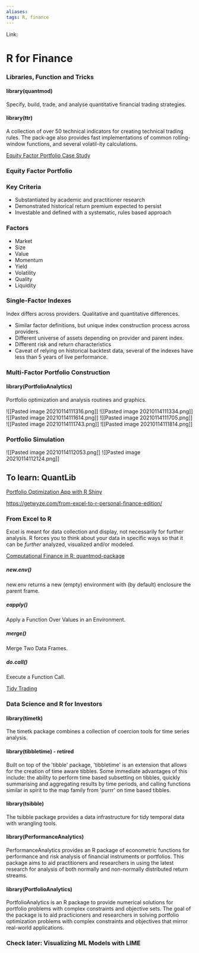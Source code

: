 ```yaml
---
aliases:
tags: R, finance
---
```

Link:

# R for Finance

### Libraries, Function and Tricks

#### library(quantmod)
Specify, build, trade, and analyse quantitative financial trading strategies.

#### library(ttr)
A collection of over 50 technical indicators for creating technical trading rules. The pack-age also provides fast implementations of common rolling-window functions, and several volatil-ity calculations.

[Equity Factor Portfolio Case Study](https://www.youtube.com/watch?v=IAz1M16Mtlg) 
### Equity Factor Portfolio

###  Key Criteria
* Substantiated by academic and practitioner research
* Demonstrated historical return premium expected to persist
* Investable and defined with a systematic, rules based approach

### Factors
* Market
* Size
* Value
* Momentum
* Yield
* Volatility
* Quality
* Liquidity

### Single-Factor Indexes
Index differs across providers. Qualitative and quantitative differences.
* Similar factor definitions, but unique index construction process across providers.
* Different universe of assets depending on provider and parent index.
* Different risk and return characteristics
* Caveat of relying on historical backtest data, several of the indexes have less than 5 years of live performance.

### Multi-Factor Portfolio Construction

#### library(PortfolioAnalytics)
Portfolio optimization and analysis routines and graphics.

![[Pasted image 20210114111316.png]]
![[Pasted image 20210114111334.png]]
![[Pasted image 20210114111614.png]]
![[Pasted image 20210114111705.png]]
![[Pasted image 20210114111743.png]]
![[Pasted image 20210114111814.png]]

### Portfolio Simulation
![[Pasted image 20210114112053.png]]
![[Pasted image 20210114112124.png]]

## To learn: QuantLib

[Portfolio Optimization App with R Shiny](https://www.youtube.com/watch?v=wj8hNQNFlPI)

https://getwyze.com/from-excel-to-r-personal-finance-edition/
### From Excel to R
Excel is meant for data collection and display, not necessarily for further analysis.
R forces you to think about your data in specific ways so that it can be _further_ analyzed, visualized and/or modeled.

[Computational Finance in R: quantmod-package](https://www.youtube.com/watch?v=K3nOpzEfVwE)

##### new.env()
new.env returns a new (empty) environment with (by default) enclosure the parent frame.

##### eapply()
Apply a Function Over Values in an Environment.

##### merge()
Merge Two Data Frames.

##### do.call()
Execute a Function Call.


[Tidy Trading](https://www.youtube.com/watch?v=krdgh0e2t6g)
### Data Science and R for Investors

#### library(timetk)
The timetk package combines a collection of coercion tools for time series analysis.

#### library(tibbletime) - retired
Built on top of the 'tibble' package, 'tibbletime' is an extension that allows for the creation of time aware tibbles. Some immediate advantages of this include: the ability to perform time based subsetting on tibbles, quickly summarising and aggregating results by time periods, and calling functions similar in spirit to the map family from 'purrr' on time based tibbles.

#### library(tsibble)
The tsibble package provides a data infrastructure for tidy temporal data with wrangling tools.

#### library(PerformanceAnalytics)
PerformanceAnalytics provides an R package of econometric functions for performance and risk analysis of financial instruments or portfolios. This package aims to aid practitioners and researchers in using the latest research for analysis of both normally and non-normally distributed return streams.

#### library(PortfolioAnalytics)
PortfolioAnalytics is an R package to provide numerical solutions for portfolio problems with complex constraints and objective sets. The goal of the package is to aid practicioners and researchers in solving portfolio optimization problems with complex constraints and objectives that mirror real-world applications.

### Check later: Visualizing ML Models with LIME
